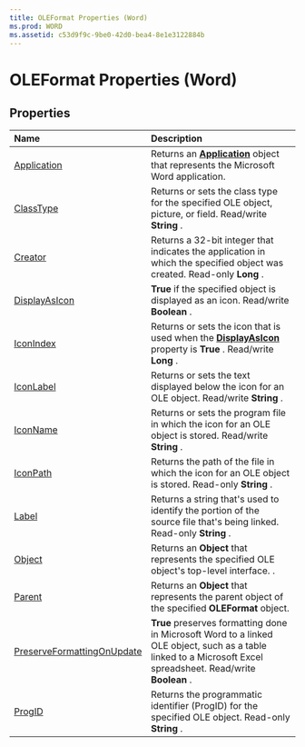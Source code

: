 ```yaml
---
title: OLEFormat Properties (Word)
ms.prod: WORD
ms.assetid: c53d9f9c-9be0-42d0-bea4-8e1e3122884b
---
```



# OLEFormat Properties (Word)

## Properties



|**Name**|**Description**|
|:-----|:-----|
|[Application](oleformat-application-property-word.md)|Returns an  **[Application](application-object-word.md)** object that represents the Microsoft Word application.|
|[ClassType](oleformat-classtype-property-word.md)|Returns or sets the class type for the specified OLE object, picture, or field. Read/write  **String** .|
|[Creator](oleformat-creator-property-word.md)|Returns a 32-bit integer that indicates the application in which the specified object was created. Read-only  **Long** .|
|[DisplayAsIcon](oleformat-displayasicon-property-word.md)| **True** if the specified object is displayed as an icon. Read/write **Boolean** .|
|[IconIndex](oleformat-iconindex-property-word.md)|Returns or sets the icon that is used when the  **[DisplayAsIcon](oleformat-displayasicon-property-word.md)** property is **True** . Read/write **Long** .|
|[IconLabel](oleformat-iconlabel-property-word.md)|Returns or sets the text displayed below the icon for an OLE object. Read/write  **String** .|
|[IconName](oleformat-iconname-property-word.md)|Returns or sets the program file in which the icon for an OLE object is stored. Read/write  **String** .|
|[IconPath](oleformat-iconpath-property-word.md)|Returns the path of the file in which the icon for an OLE object is stored. Read-only  **String** .|
|[Label](oleformat-label-property-word.md)|Returns a string that's used to identify the portion of the source file that's being linked. Read-only  **String** .|
|[Object](oleformat-object-property-word.md)|Returns an  **Object** that represents the specified OLE object's top-level interface. .|
|[Parent](oleformat-parent-property-word.md)|Returns an  **Object** that represents the parent object of the specified **OLEFormat** object.|
|[PreserveFormattingOnUpdate](oleformat-preserveformattingonupdate-property-word.md)| **True** preserves formatting done in Microsoft Word to a linked OLE object, such as a table linked to a Microsoft Excel spreadsheet. Read/write **Boolean** .|
|[ProgID](oleformat-progid-property-word.md)|Returns the programmatic identifier (ProgID) for the specified OLE object. Read-only  **String** .|

